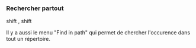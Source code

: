 ### Rechercher partout
shift , shift

Il y a aussi le menu "Find in path" qui permet de chercher l'occurence dans tout un répertoire.
